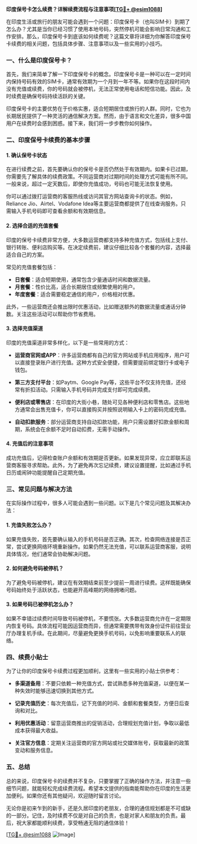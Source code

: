 **印度保号卡怎么续费？详解续费流程与注意事项[[TG💪+ @esim1088](https://t.me/s/esim1088)]**

在印度生活或旅行的朋友可能会遇到一个问题：印度保号卡（也叫SIM卡）到期了怎么办？尤其是当你已经习惯了使用本地号码，突然停机可能会影响日常沟通和工作安排。那么，印度保号卡到底该如何续费呢？这篇文章将详细为你解答印度保号卡续费的相关问题，包括具体步骤、注意事项以及一些实用的小技巧。

### 一、什么是印度保号卡？

首先，我们来简单了解一下印度保号卡的概念。印度保号卡是一种可以在一定时间内保持号码有效的SIM卡，通常有效期为一个月到一年不等。如果你在这段时间内没有充值或续费，你的号码就会被停机，无法正常使用电话和短信功能。因此，及时续费是确保号码持续活跃的关键。

印度保号卡的主要优势在于价格实惠，适合短期居住或旅行的人群。同时，它也为长期居民提供了一种灵活的通信解决方案。然而，由于语言和文化差异，很多中国用户在续费时会感到困惑。接下来，我们将一步步教你如何操作。

### 二、印度保号卡续费的基本步骤

#### 1. 确认保号卡状态

在进行续费之前，首先要确认你的保号卡是否仍然处于有效期内。如果卡已过期，你需要先了解具体的续费政策。不同运营商对过期时间的处理方式可能有所不同。一般来说，超过一定天数后，即使你充值成功，号码也可能无法恢复使用。

你可以通过拨打运营商的客服热线或访问其官方网站查询卡的状态。例如，Reliance Jio、Airtel、Vodafone Idea等主要运营商都提供了在线查询服务。只需输入手机号码即可查看余额和有效期信息。

#### 2. 选择合适的充值套餐

印度的保号卡续费非常方便，大多数运营商都支持多种充值方式，包括线上支付、银行转账、便利店购买等。在决定续费前，建议仔细比较各个套餐的内容，选择最适合自己的方案。

常见的充值套餐包括：
- **日套餐**：适合短期使用，通常包含少量通话时间和数据流量。
- **月套餐**：性价比高，适合长期居住或频繁使用的用户。
- **年度套餐**：适合需要稳定通信的用户，价格相对优惠。

此外，一些运营商还会推出限时优惠活动，比如赠送额外的数据流量或通话分钟数。关注这些活动可以帮助你节省费用。

#### 3. 选择充值渠道

印度的充值渠道非常多样化，以下是一些常用的方式：

- **运营商官网或APP**：许多运营商都有自己的官方网站或手机应用程序，用户可以直接登录账户进行充值。这种方式安全便捷，但需要提前绑定银行卡或电子钱包。
  
- **第三方支付平台**：如Paytm、Google Pay等，这些平台不仅支持充值，还经常有折扣活动。只需输入手机号码并完成支付即可完成续费。

- **便利店或零售店**：在印度的大街小巷，随处可见各种便利店和零售店。这些地方通常会出售充值卡，你可以直接购买并按照说明输入卡上的密码完成充值。

- **自动扣款服务**：部分运营商支持自动扣款功能，用户只需设置好扣款金额和周期，系统会在余额不足时自动扣费，无需手动操作。

#### 4. 充值后的注意事项

成功充值后，记得检查账户余额和有效期是否更新。如果发现异常，应立即联系运营商客服寻求帮助。此外，为了避免再次忘记续费，建议设置提醒，比如通过手机日历或闹钟功能提醒自己定期充值。

### 三、常见问题与解决方法

在实际操作过程中，很多人可能会遇到一些问题。以下是几个常见问题及其解决办法：

#### 1. 充值失败怎么办？

如果充值失败，首先要确认输入的手机号码是否正确。其次，检查网络连接是否正常，尝试更换网络环境重新操作。如果仍然无法充值，可以联系运营商客服，说明具体情况，他们通常会协助解决问题。

#### 2. 如何避免号码被停机？

为了避免号码被停机，建议在有效期结束前至少提前一周进行续费。这样既能确保号码始终处于活跃状态，也能避开高峰期的网络拥堵问题。

#### 3. 如果号码已被停机怎么办？

如果不幸错过续费时间导致号码被停机，不要慌张。大多数运营商允许在一定期限内恢复号码。具体流程可能因运营商而异，但通常需要携带有效身份证件前往营业厅办理复机手续。在此期间，尽量避免更换手机号码，以免影响重要联系人的联络。

### 四、续费小贴士

为了让你的印度保号卡续费过程更加顺利，这里有一些实用的小贴士供参考：

- **多渠道备用**：不要只依赖一种充值方式，尝试熟悉多种充值渠道，以便在某一种失效时能够迅速切换到其他方式。
  
- **记录充值历史**：每次充值后，记下充值的时间、金额和套餐类型，方便日后查询和对比。

- **利用优惠活动**：留意运营商推出的促销活动，合理规划充值计划，争取以最低成本获得最大收益。

- **关注官方信息**：定期关注运营商的官方网站或社交媒体账号，获取最新的政策变动和服务信息。

### 五、总结

总的来说，印度保号卡的续费并不复杂，只要掌握了正确的操作方法，并注意一些细节问题，就能轻松完成续费流程。希望本文提供的指南能帮助你在印度的生活更加便利。如果你还有其他疑问，欢迎随时留言讨论。

无论你是初来乍到的新手，还是久居印度的老朋友，合理的通信规划都是不可或缺的一部分。记住，及时续费不仅是对自己的负责，也是对家人和朋友的负责。最后，祝大家都能顺利续费，享受畅通无阻的通信体验！

[[TG💪+ @esim1088](https://t.me/s/esim1088) ![Image](https://i.postimg.cc/4NQfJmqS/Snipaste-2025-05-13-00-14-12.png)]